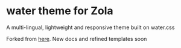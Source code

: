 # water theme for Zola

A multi-lingual, lightweight and responsive theme built on water.css

Forked from [here](https://tildegit.org/southerntofu/dnsmanager-website). New docs and refined templates soon
